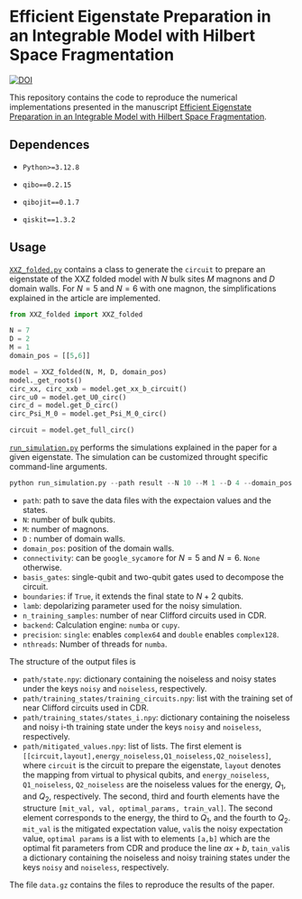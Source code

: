 # Efficient Eigenstate Preparation in an Integrable Model with Hilbert Space Fragmentation
[![DOI](https://zenodo.org/badge/DOI/10.5281/zenodo.13925212.svg)](https://doi.org/10.5281/zenodo.13925211)

This repository contains the code to reproduce the numerical implementations presented in the manuscript [Efficient Eigenstate Preparation in an Integrable Model with Hilbert Space Fragmentation]().


## Dependences

- `Python>=3.12.8`

- `qibo==0.2.15`

- `qibojit==0.1.7`

- `qiskit==1.3.2`


## Usage
[`XXZ_folded.py`](https://github.com/AlejandroSopena/XXZ_folded/blob/main/XXZ_folded.py) contains a class to generate the `circuit` to prepare an eigenstate of the XXZ folded model with $N$ bulk sites $M$ magnons and $D$ domain walls.
For $N=5$ and $N=6$ with one magnon, the simplifications explained in the article are implemented.
```python
from XXZ_folded import XXZ_folded

N = 7
D = 2
M = 1
domain_pos = [[5,6]]

model = XXZ_folded(N, M, D, domain_pos)
model._get_roots()
circ_xx, circ_xxb = model.get_xx_b_circuit()
circ_u0 = model.get_U0_circ()
circ_d = model.get_D_circ()
circ_Psi_M_0 = model.get_Psi_M_0_circ()

circuit = model.get_full_circ()
```

[`run_simulation.py`](https://github.com/AlejandroSopena/XXZ_folded/blob/main/run_simulation.py) performs the simulations explained in the paper for a given eigenstate. The simulation can be customized throught specific command-line arguments.
```python
python run_simulation.py --path result --N 10 --M 1 --D 4 --domain_pos [[3,4],[7,8]] --connectivity google_sycamore --basis_gates cx rz sx x id --boundaries False --lamb 0.003 --n_training_samples 50 --precision single --backend numba
```
- `path`: path to save the data files with the expectaion values and the states.
- `N`: number of bulk qubits.
- `M`: number of magnons.
- `D` : number of domain walls.
- `domain_pos`: position of the domain walls.
- `connectivity`: can be `google_sycamore` for $N=5$ and $N=6$. `None` otherwise.
- `basis_gates`: single-qubit and two-qubit gates used to decompose the circuit.
- `boundaries`: if `True`, it extends the final state to $N+2$ qubits.
- `lamb`: depolarizing parameter used for the noisy simulation.
- `n_training_samples`: number of near Clifford circuits used in CDR.
- `backend`: Calculation engine: `numba` or `cupy`.
- `precision`: `single`: enables `complex64` and `double` enables `complex128`.
- `nthreads`: Number of threads for `numba`.

The structure of the output files is

- `path/state.npy`: dictionary containing the noiseless and noisy states under the keys `noisy` and `noiseless`, respectively.
- `path/training_states/training_circuits.npy`: list with the training set of near Clifford circuits used in CDR.
- `path/training_states/states_i.npy`: dictionary containing the noiseless and noisy i-th training state under the keys `noisy` and `noiseless`, respectively.
- `path/mitigated_values.npy`: list of lists. 
    The first element is `[[circuit,layout],energy_noiseless,Q1_noiseless,Q2_noiseless]`, where `circuit` is the circuit to prepare the eigenstate, `layout` denotes the mapping from virtual to physical qubits, and `energy_noiseless`, `Q1_noiseless`, `Q2_noiseless` are the noiseless values for the energy, $Q_1$, and $Q_2$, respectively.
    The second, third and fourth elements have the structure `[mit_val, val, optimal_params, train_val]`.
    The second element corresponds to the energy, the third to $Q_1$, and the fourth to $Q_2$.
    `mit_val` is the mitigated expectation value, `val`is the noisy expectation value, `optimal params` is a list with to elements `[a,b]` which are the optimal fit parameters from CDR and produce the line $ax+b$, 
    `tain_val`is a dictionary containing the noiseless and noisy training states under the keys `noisy` and `noiseless`, respectively.

The file `data.gz` contains the files to reproduce the results of the paper.
